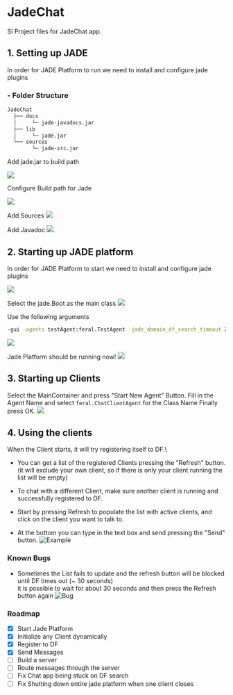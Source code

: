 # JadeChat

SI Project files for JadeChat app.

## 1. Setting up JADE
In order for JADE Platform to run we need to install and configure jade plugins

### - Folder Structure
```bash
JadeChat
  ├── docs
  │     └─ jade-javadocs.jar
  ├── lib
  │     └─ jade.jar
  └── sources
        └─ jade-src.jar
```
Add jade.jar to build path

![](./references/build_path.png)

Configure Build path for Jade

![](./references/build_config.png)

Add Sources
![](./references/add_sources.png)

Add Javadoc
![](./references/add_docs.png)

## 2. Starting up JADE platform
In order for JADE Platform to start we need to install and configure jade plugins

![](./references/new_config.png)

Select the jade.Boot as the main class
![](./references/main_class.png)

Use the following arguments
```bash
-gui -agents testAgent:feral.TestAgent -jade_domain_df_search_timeout 2000
```
![](./references/arguments.png)

Jade Platform should be running now!
![](./references/running.png)


## 3. Starting up Clients
Select the MainContainer and press "Start New Agent" Button.
Fill in the Agent Name and select `feral.ChatClientAgent` for the Class Name
Finally press OK.
![](./references/client.png)

## 4. Using the clients
When the Client starts, it will try registering itself to DF.\

- You can get a list of the registered Clients pressing the "Refresh" button.\
(it will exclude your own client, so if there is only your client running the list will be empty)

- To chat with a different Client, make sure another client is running and successfully registered to DF.
- Start by pressing Refresh to populate the list with active clients, and click on the client you want to talk to.
- At the bottom you can type in the text box and send pressing the "Send" button.
![Example](./references/example.png)

### Known Bugs
- Sometimes the List fails to update and the refresh button will be blocked until DF times out (~ 30 seconds)\
it is possible to wait for about 30 seconds and then press the Refresh button again
![Bug](./references/known_bugs.png)


### Roadmap

- [x] Start Jade Platform
- [x] Initialize any Client dynamically
- [x] Register to DF
- [x] Send Messages
- [ ] Build a server
- [ ] Route messages through the server
- [ ] Fix Chat app being stuck on DF search
- [ ] Fix Shutting down entire jade platform when one client closes